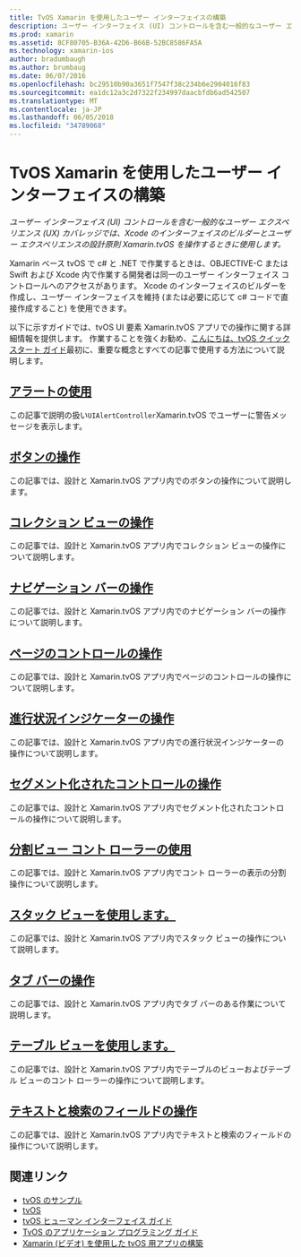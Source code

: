 ```yaml
---
title: TvOS Xamarin を使用したユーザー インターフェイスの構築
description: ユーザー インターフェイス (UI) コントロールを含む一般的なユーザー エクスペリエンス (UX) カバレッジでは、Xcode のインターフェイスのビルダーとユーザー エクスペリエンスの設計原則 Xamarin.tvOS を操作するときに使用します。
ms.prod: xamarin
ms.assetid: 8CF80705-B36A-42D6-B66B-52BC8586FA5A
ms.technology: xamarin-ios
author: bradumbaugh
ms.author: brumbaug
ms.date: 06/07/2016
ms.openlocfilehash: bc29510b90a3651f7547f38c234b6e2904016f83
ms.sourcegitcommit: ea1dc12a3c2d7322f234997daacbfdb6ad542507
ms.translationtype: MT
ms.contentlocale: ja-JP
ms.lasthandoff: 06/05/2018
ms.locfileid: "34789068"
---
```

# <a name="building-tvos-user-interfaces-with-xamarin"></a>TvOS Xamarin を使用したユーザー インターフェイスの構築

_ユーザー インターフェイス (UI) コントロールを含む一般的なユーザー エクスペリエンス (UX) カバレッジでは、Xcode のインターフェイスのビルダーとユーザー エクスペリエンスの設計原則 Xamarin.tvOS を操作するときに使用します。_

Xamarin ベース tvOS で c# と .NET で作業するときは、OBJECTIVE-C または Swift および Xcode 内で作業する開発者は同一のユーザー インターフェイス コントロールへのアクセスがあります。 Xcode のインターフェイスのビルダーを作成し、ユーザー インターフェイスを維持 (または必要に応じて c# コードで直接作成すること) を使用できます。

以下に示すガイドでは、tvOS UI 要素 Xamarin.tvOS アプリでの操作に関する詳細情報を提供します。 作業することを強くお勧め、[こんにちは、tvOS クイック スタート ガイド](~/ios/tvos/get-started/hello-tvos.md)最初に、重要な概念とすべての記事で使用する方法について説明します。

## <a name="working-with-alertsiostvosuser-interfacealertsmd"></a>[アラートの使用](~/ios/tvos/user-interface/alerts.md)

この記事で説明の扱い`UIAlertController`Xamarin.tvOS でユーザーに警告メッセージを表示します。

## <a name="working-with-buttonsiostvosuser-interfacebuttonsmd"></a>[ボタンの操作](~/ios/tvos/user-interface/buttons.md)

この記事では、設計と Xamarin.tvOS アプリ内でのボタンの操作について説明します。

## <a name="working-with-collection-viewsiostvosuser-interfacecollection-viewsmd"></a>[コレクション ビューの操作](~/ios/tvos/user-interface/collection-views.md)

この記事では、設計と Xamarin.tvOS アプリ内でコレクション ビューの操作について説明します。

## <a name="working-with-navigation-barsiostvosuser-interfacenavigation-barsmd"></a>[ナビゲーション バーの操作](~/ios/tvos/user-interface/navigation-bars.md)

この記事では、設計と Xamarin.tvOS アプリ内でのナビゲーション バーの操作について説明します。

## <a name="working-with-page-controlsiostvosuser-interfacepage-controlsmd"></a>[ページのコントロールの操作](~/ios/tvos/user-interface/page-controls.md)

この記事では、設計と Xamarin.tvOS アプリ内でページのコントロールの操作について説明します。

## <a name="working-with-progress-indicatorsiostvosuser-interfaceprogress-indicatorsmd"></a>[進行状況インジケーターの操作](~/ios/tvos/user-interface/progress-indicators.md)

この記事では、設計と Xamarin.tvOS アプリ内での進行状況インジケーターの操作について説明します。

## <a name="working-with-segmented-controlsiostvosuser-interfacesegmented-controlsmd"></a>[セグメント化されたコントロールの操作](~/ios/tvos/user-interface/segmented-controls.md)

この記事では、設計と Xamarin.tvOS アプリ内でセグメント化されたコントロールの操作について説明します。

## <a name="working-with-split-view-controllersiostvosuser-interfacesplit-viewsmd"></a>[分割ビュー コント ローラーの使用](~/ios/tvos/user-interface/split-views.md)

この記事では、設計と Xamarin.tvOS アプリ内でコント ローラーの表示の分割操作について説明します。

## <a name="working-with-stack-viewsiostvosuser-interfacestacked-viewsmd"></a>[スタック ビューを使用します。](~/ios/tvos/user-interface/stacked-views.md)

この記事では、設計と Xamarin.tvOS アプリ内でスタック ビューの操作について説明します。

## <a name="working-with-tab-barsiostvosuser-interfacetab-barsmd"></a>[タブ バーの操作](~/ios/tvos/user-interface/tab-bars.md)

この記事では、設計と Xamarin.tvOS アプリ内でタブ バーのある作業について説明します。

## <a name="working-with-table-viewsiostvosuser-interfacetable-viewsmd"></a>[テーブル ビューを使用します。](~/ios/tvos/user-interface/table-views.md)

この記事では、設計と Xamarin.tvOS アプリ内でテーブルのビューおよびテーブル ビューのコント ローラーの操作について説明します。

## <a name="working-with-text-and-search-fieldsiostvosuser-interfacetext-fields-and-searchmd"></a>[テキストと検索のフィールドの操作](~/ios/tvos/user-interface/text-fields-and-search.md)

この記事では、設計と Xamarin.tvOS アプリ内でテキストと検索のフィールドの操作について説明します。



## <a name="related-links"></a>関連リンク

- [tvOS のサンプル](https://developer.xamarin.com/samples/tvos/all/)
- [tvOS](https://developer.apple.com/tvos/)
- [tvOS ヒューマン インターフェイス ガイド](https://developer.apple.com/tvos/human-interface-guidelines/)
- [TvOS のアプリケーション プログラミング ガイド](https://developer.apple.com/library/prerelease/tvos/documentation/General/Conceptual/AppleTV_PG/)
- [Xamarin (ビデオ) を使用した tvOS 用アプリの構築](https://university.xamarin.com/lightninglectures/tvos-with-xamarin)

